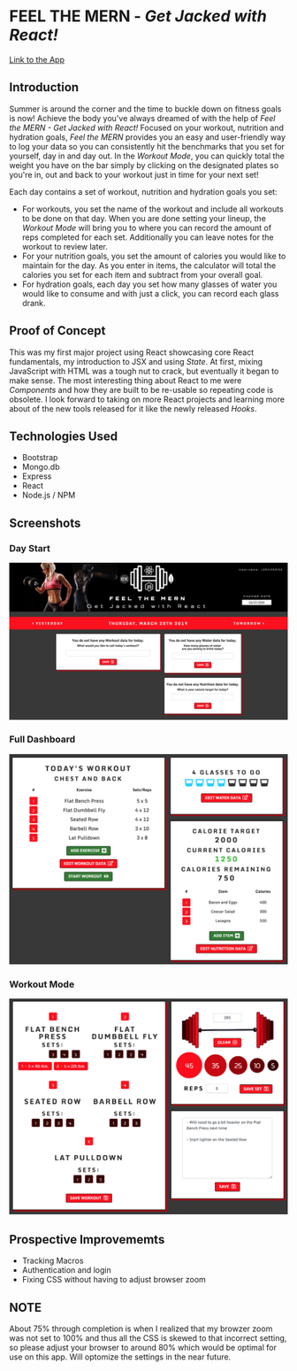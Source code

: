 # FEEL THE MERN - *Get Jacked with React!*

[Link to the App](https://lii41333733.github.io/rate-my-plate/)


## Introduction

Summer is around the corner and the time to buckle down on fitness goals is now! Achieve the body you've always dreamed of with the help of *Feel the MERN - Get Jacked with React!* Focused on your workout, nutrition and hydration goals, *Feel the MERN* provides you an easy and user-friendly way to log your data so you can consistently hit the benchmarks that you set for yourself, day in and day out. In the *Workout Mode*, you can quickly total the weight you have on the bar simply by clicking on the designated plates so you're in, out and back to your workout just in time for your next set!

Each day contains a set of workout, nutrition and hydration goals you set:
* For workouts, you set the name of the workout and include all workouts to be done on that day. When you are done setting your lineup, the *Workout Mode* will bring you to where you can record the amount of reps completed for each set. Additionally you can leave notes for the workout to review later. 
* For your nutrition goals, you set the amount of calories you would like to maintain for the day. As you enter in items, the calculator will total the calories you set for each item and subtract from your overall goal. 
* For hydration goals, each day you set how many glasses of water you would like to consume and with just a click, you can record each glass drank.


## Proof of Concept

This was my first major project using React showcasing core React fundamentals, my introduction to JSX and using *State*. At first, mixing JavaScript with HTML was a tough nut to crack, but eventually it began to make sense. The most interesting thing about React to me were *Components* and how they are built to be re-usable so repeating code is obsolete. I look forward to taking on more React projects and learning more about of the new tools released for it like the newly released *Hooks*.


## Technologies Used

* Bootstrap
* Mongo.db
* Express
* React
* Node.js / NPM


## Screenshots

### Day Start
![Day Start](images/intro.png)

### Full Dashboard
![Dashboard](images/dashboard.png)

### Workout Mode
![Workout Mode](images/workout.png)


## Prospective Improvememts

* Tracking Macros
* Authentication and login
* Fixing CSS without having to adjust browser zoom


## NOTE

About 75% through completion is when I realized that my browzer zoom was not set to 100% and thus all the CSS is skewed to that incorrect setting, so please adjust your browser to around 80% which would be optimal for use on this app. Will optomize the settings in the near future.
